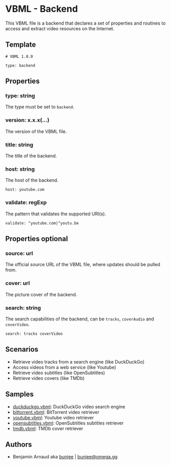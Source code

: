 # VBML - Backend

This VBML file is a backend that declares a set of properties and routines to access and extract
video resources on the Internet.

## Template

```
# VBML 1.0.0

type: backend
```

## Properties

### type: string

The type must be set to `backend`.

### version: x.x.x(...)

The version of the VBML file.

### title: string

The title of the backend.

### host: string

The host of the backend.
```
host: youtube.com
```

### validate: regExp

The pattern that validates the supported URI(s).
```
validate: ^youtube.com|^youtu.be
```

## Properties optional

### source: url

The official source URL of the VBML file, where updates should be pulled from.

### cover: url

The picture cover of the backend.

### search: string

The search capabilities of the backend, can be `tracks`, `coverAudio` and `coverVideo`.
```
search: tracks coverVideo
```

## Scenarios

- Retrieve video tracks from a search engine (like DuckDuckGo)
- Access videos from a web service (like Youtube)
- Retrieve video subtitles (like OpenSubtitles)
- Retrieve video covers (like TMDb)

## Samples

- [duckduckgo.vbml](https://github.com/omega-gg/backend/blob/master/duckduckgo.vbml): DuckDuckGo video search engine
- [bittorrent.vbml](https://github.com/omega-gg/backend/blob/master/bittorrent.vbml): BitTorrent video retriever
- [youtube.vbml](https://github.com/omega-gg/backend/blob/master/youtube.vbml): Youtube video retriever
- [opensubtitles.vbml](https://github.com/omega-gg/backend/blob/master/opensubtitles.vbml): OpenSubtitles subtitles retriever
- [tmdb.vbml](https://github.com/omega-gg/backend/blob/master/tmdb.vbml): TMDb cover retriever

## Authors

- Benjamin Arnaud aka [bunjee](http://bunjee.me) | <bunjee@omega.gg>

